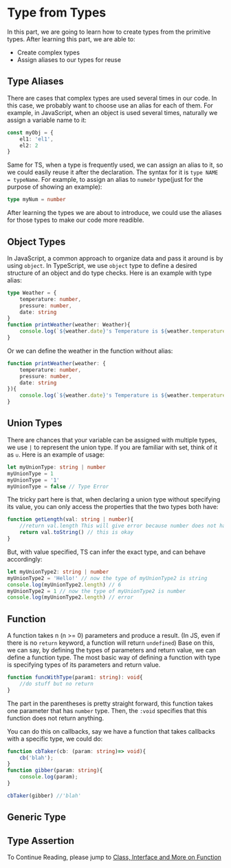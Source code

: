 # Type from Types
In this part, we are going to learn how to create types from the primitive types. After learning this part, we are able to:
- Create complex types 
- Assign aliases to our types for reuse


## Type Aliases
There are cases that complex types are used several times in our code. In this case, we probably want to choose use an alias for each of them. For example, in JavaScript, when an object is used several times, naturally we assign a variable name to it: 
```typescript
const myObj = {
    el1: 'el1',
    el2: 2
}
```
Same for TS, when a type is frequently used, we can assign an alias to it, so we could easily reuse it after the declaration. The syntax for it is ```type NAME = typeName```. For example, to assign an alias to ```numebr``` type(just for the purpose of showing an example): 
```typescript
type myNum = number
```
After learning the types we are about to introduce, we could use the aliases for those types to make our code more readible. 

## Object Types

In JavaScript, a common approach to organize data and pass it around is by using ```object```. In TypeScript, we use ```object``` type to define a desired structure of an object and do type checks. Here is an example with type alias:
```typescript
type Weather = {
    temperature: number, 
    pressure: number,
    date: string
}
function printWeather(weather: Weather){
    console.log(`${weather.date}'s Temperature is ${weather.temperature} C, with pressure of ${weather.pressure} Kpa`)
}
```
Or we can define the weather in the function without alias: 
```typescript
function printWeather(weather: {
    temperature: number, 
    pressure: number,
    date: string
}){
    console.log(`${weather.date}'s Temperature is ${weather.temperature} C, with pressure of ${weather.pressure} Kpa`)
}
```

## Union Types
There are chances that your variable can be assigned with multiple types, we use ```|``` to represent the union type. If you are familiar with set, think of it as ```∪```. Here is an example of usage: 
```typescript
let myUnionType: string | number
myUnionType = 1
myUnionType = '1'
myUnionType = false // Type Error
```

The tricky part here is that, when declaring a union type without specifying its value, you can only access the properties that the two types both have: 
```typescript
function getLength(val: string | number){
    //return val.length This will give error because number does not have length property
    return val.toString() // this is okay
}
```
But, with value specified, TS can infer the exact type, and can behave accordingly: 
```typescript
let myUnionType2: string | number
myUnionType2 = 'Hello!' // now the type of myUnionType2 is string
console.log(myUnionType2.length) // 6
myUnionType2 = 1 // now the type of myUnionType2 is number
console.log(myUnionType2.length) // error
```

## Function
A function takes n (n >= 0) parameters and produce a result. (In JS, even if there is no ```return``` keyword, a function will return ```undefined```) Base on this, we can say, by defining the types of parameters and return value, we can define a function type. The most basic way of defining a function with type is specifying types of its parameters and return value.
```typescript
function funcWithType(param1: string): void{
    //do stuff but no return
}
```
The part in the parentheses is pretty straight forward, this function takes one parameter that has ```number``` type. Then, the ```:void``` specifies that this function does not return anything.

You can do this on callbacks, say we have a function that takes callbacks with a specific type, we could do: 
```typescript
function cbTaker(cb: (param: string)=> void){
    cb('blah');
}
function gibber(param: string){
    console.log(param);
}

cbTaker(gibber) //'blah'
```

## Generic Type


## Type Assertion

To Continue Reading, please jump to [Class, Interface and More on Function](../advanced_type2/advanced_type2.md)